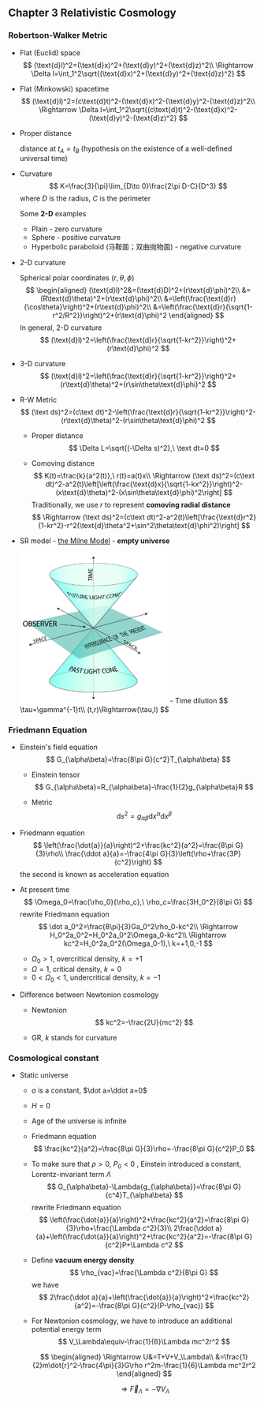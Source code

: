 ## Chapter 3 Relativistic Cosmology

### Robertson-Walker Metric

- Flat (Euclid) space
  $$
  (\text{d}l)^2=(\text{d}x)^2+(\text{d}y)^2+(\text{d}z)^2\\
  \Rightarrow \Delta l=\int_1^2\sqrt{(\text{d}x)^2+(\text{d}y)^2+(\text{d}z)^2}
  $$

- Flat (Minkowski) spacetime
  $$
  (\text{d}l)^2=(c\text{d}t)^2-(\text{d}x)^2-(\text{d}y)^2-(\text{d}z)^2\\
  \Rightarrow \Delta l=\int_1^2\sqrt{(c\text{d}t)^2-(\text{d}x)^2-(\text{d}y)^2-(\text{d}z)^2}
  $$

- Proper distance

  distance at $t_A=t_B$ (hypothesis on the existence of a well-defined universal time)

- Curvature
  $$
  K=\frac{3}{\pi}\lim_{D\to 0}\frac{2\pi D-C}{D^3}
  $$
  where $D​$ is the radius, $C​$ is the perimeter

  Some **2-D​** examples

  - Plain - zero curvature
  - Sphere - positive curvature
  - Hyperbolic paraboloid (马鞍面；双曲抛物面) - negative curvature

- 2-D curvature

  Spherical polar coordinates $(r,\theta,\phi)$
  $$
  \begin{aligned}
  (\text{d}l)^2&=(\text{d}D)^2+(r\text{d}\phi)^2\\
  &=(R\text{d}\theta)^2+(r\text{d}\phi)^2\\
  &=\left(\frac{\text{d}r}{\cos\theta}\right)^2+(r\text{d}\phi)^2\\
  &=\left(\frac{\text{d}r}{\sqrt{1-r^2/R^2}}\right)^2+(r\text{d}\phi)^2
  \end{aligned}
  $$
  In general, 2-D curvature
  $$
  (\text{d}l)^2=\left(\frac{\text{d}r}{\sqrt{1-kr^2}}\right)^2+(r\text{d}\phi)^2
  $$

- 3-D curvature
  $$
  (\text{d}l)^2=\left(\frac{\text{d}r}{\sqrt{1-kr^2}}\right)^2+(r\text{d}\theta)^2+(r\sin\theta\text{d}\phi)^2
  $$

- R-W Metric
  $$
  (\text ds)^2=(c\text dt)^2-\left(\frac{\text{d}r}{\sqrt{1-kr^2}}\right)^2-(r\text{d}\theta)^2-(r\sin\theta\text{d}\phi)^2
  $$

  - Proper distance
    $$
    \Delta L=\sqrt{(-\Delta s)^2},\ \text dt=0
    $$

  - Comoving distance
    $$
    K(t)=\frac{k}{a^2(t)},\ r(t)=a(t)x\\
    \Rightarrow (\text ds)^2=(c\text dt)^2-a^2(t)\left[\left(\frac{\text{d}x}{\sqrt{1-kx^2}}\right)^2-(x\text{d}\theta)^2-(x\sin\theta\text{d}\phi)^2\right]
    $$
    Traditionally, we use $r$ to represent **comoving radial distance**
    $$
    \Rightarrow (\text ds)^2=(c\text dt)^2-a^2(t)\left[\frac{\text{d}r^2}{1-kr^2}-r^2(\text{d}\theta^2+\sin^2\theta\text{d}\phi^2)\right]
    $$

- SR model - [the Milne Model](https://en.wikipedia.org/wiki/Milne_model) - **empty universe**

  <img src="./World_line.png" style="zoom:30%" />
  - Time dilution
    $$
    \tau=\gamma^{-1}t\\
    (t,r)\Rightarrow(\tau,l)
    $$
    

### Friedmann Equation

- Einstein's field equation
  $$
  G_{\alpha\beta}=\frac{8\pi G}{c^2}T_{\alpha\beta}
  $$

  - Einstein tensor
    $$
    G_{\alpha\beta}=R_{\alpha\beta}-\frac{1}{2}g_{\alpha\beta}R
    $$

  - Metric
    $$
    \mathrm ds^2=g_{\alpha\beta}\mathrm dx^\alpha\mathrm dx^\beta
    $$
    

- Friedmann equation
  $$
  \left(\frac{\dot{a}}{a}\right)^2+\frac{kc^2}{a^2}=\frac{8\pi G}{3}\rho\\
  \frac{\ddot a}{a}=-\frac{4\pi G}{3}\left(\rho+\frac{3P}{c^2}\right)
  $$
  the second is known as acceleration equation

- At present time
  $$
  \Omega_0=\frac{\rho_0}{\rho_c},\ \rho_c=\frac{3H_0^2}{8\pi G}
  $$
  rewrite Friedmann equation
  $$
  \dot a_0^2=\frac{8\pi}{3}Ga_0^2\rho_0-kc^2\\
  \Rightarrow H_0^2a_0^2=H_0^2a_0^2\Omega_0-kc^2\\
  \Rightarrow kc^2=H_0^2a_0^2(\Omega_0-1),\ k=+1,0,-1
  $$

  - $\Omega_0>1$, overcritical density, $k=+1$
  - $\Omega=1$, critical density, $k=0$
  - $0<\Omega_0<1$, undercritical density, $k=-1$

- Difference between Newtonion cosmology

  - Newtonion
    $$
    kc^2=-\frac{2U}{mc^2}
    $$

  - GR, $k$ stands for curvature

### Cosmological constant

- Static universe

  - $a$ is a constant, $\dot a=\ddot a=0$

  - $H=0$

  - Age of the universe is infinite

  - Friedmann equation
    $$
    \frac{kc^2}{a^2}=\frac{8\pi G}{3}\rho=-\frac{8\pi G}{c^2}P_0
    $$

  - To make sure that $\rho>0$, $P_0<0$ , Einstein introduced a constant, Lorentz-invariant term $\Lambda$
    $$
    G_{\alpha\beta}-\Lambda{g_{\alpha\beta}}=\frac{8\pi G}{c^4}T_{\alpha\beta}
    $$
    rewrite Friedmann equation
    $$
    \left(\frac{\dot{a}}{a}\right)^2+\frac{kc^2}{a^2}=\frac{8\pi G}{3}\rho+\frac{\Lambda c^2}{3}\\
    2\frac{\ddot a}{a}+\left(\frac{\dot{a}}{a}\right)^2+\frac{kc^2}{a^2}=-\frac{8\pi G}{c^2}P+\Lambda c^2
    $$

  - Define **vacuum energy density**
    $$
    \rho_{vac}=\frac{\Lambda c^2}{8\pi G}
    $$
    we have
    $$
    2\frac{\ddot a}{a}+\left(\frac{\dot{a}}{a}\right)^2+\frac{kc^2}{a^2}=-\frac{8\pi G}{c^2}(P-\rho_{vac})
    $$

  - For Newtonion cosmology, we have to introduce an additional potential energy term
    $$
    V_\Lambda\equiv-\frac{1}{6}\Lambda mc^2r^2
    $$

    $$
    \begin{aligned}
    \Rightarrow U&=T+V+V_\Lambda\\
    &=\frac{1}{2}m\dot{r}^2-\frac{4\pi}{3}G\rho r^2m-\frac{1}{6}\Lambda mc^2r^2
    \end{aligned}
    $$

    $$
    \Rightarrow \vec F_\Lambda=-\nabla V_\Lambda
    $$


